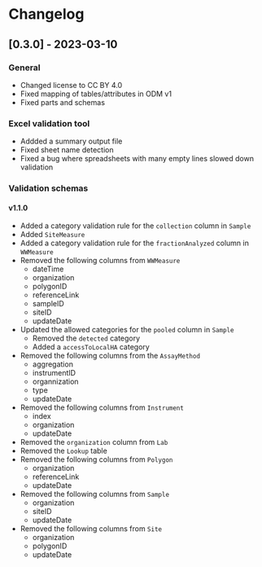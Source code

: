 # Changelog

## [0.3.0] - 2023-03-10

### General

- Changed license to CC BY 4.0
- Fixed mapping of tables/attributes in ODM v1
- Fixed parts and schemas

### Excel validation tool

- Addded a summary output file
- Fixed sheet name detection
- Fixed a bug where spreadsheets with many empty lines slowed down validation

### Validation schemas

#### v1.1.0

- Added a category validation rule for the `collection` column in `Sample`
- Added `SiteMeasure`
- Added a category validation rule for the `fractionAnalyzed` column in `WWMeasure`
- Removed the following columns from `WWMeasure`
    - dateTime
    - organization
    - polygonID
    - referenceLink
    - sampleID
    - siteID
    - updateDate
- Updated the allowed categories for the `pooled` column in `Sample`
    - Removed the `detected` category
    - Added a `accessToLocalHA` category
- Removed the following columns from the `AssayMethod`
    - aggregation
    - instrumentID
    - organnization
    - type
    - updateDate
- Removed the following columns from `Instrument`
    - index
    - organization
    - updateDate
- Removed the `organization` column from `Lab`
- Removed the `Lookup` table
- Removed the following columns from `Polygon`
    - organization
    - referenceLink
    - updateDate
- Removed the following columns from `Sample`
    - organization
    - siteID
    - updateDate
- Removed the following columns from `Site`
    - organization
    - polygonID
    - updateDate
